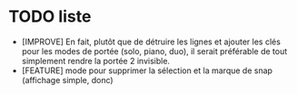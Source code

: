 # TODO liste

* [IMPROVE] En fait, plutôt que de détruire les lignes et ajouter les clés pour les modes de portée (solo, piano, duo), il serait préférable de tout simplement rendre la portée 2 invisible.
* [FEATURE] mode pour supprimer la sélection et la marque de snap (affichage simple, donc)
